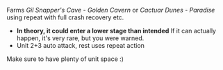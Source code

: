Farms *Gil Snapper's Cave - Golden Cavern* or *Cactuar Dunes - Paradise* using repeat with full crash recovery etc.

* **In theory, it could enter a lower stage than intended** If it can actually happen, it's very rare, but you were warned.
* Unit 2+3 auto attack, rest uses repeat action

Make sure to have plenty of unit space :)